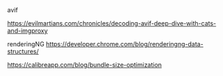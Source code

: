 avif

https://evilmartians.com/chronicles/decoding-avif-deep-dive-with-cats-and-imgproxy



renderingNG
https://developer.chrome.com/blog/renderingng-data-structures/


https://calibreapp.com/blog/bundle-size-optimization
